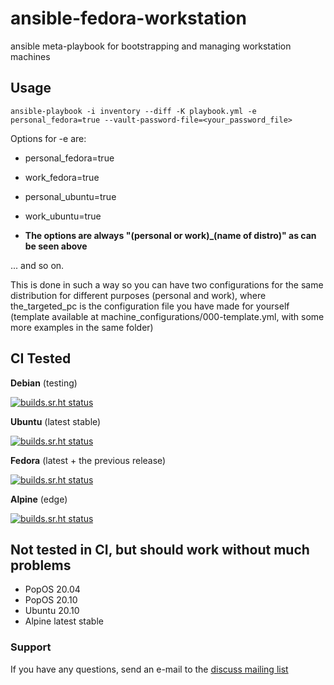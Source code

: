 # ansible-fedora-workstation

ansible meta-playbook for bootstrapping and managing workstation machines

## Usage

`ansible-playbook -i inventory --diff -K playbook.yml -e personal_fedora=true --vault-password-file=<your_password_file>`

Options for -e are:
- personal_fedora=true
- work_fedora=true
- personal_ubuntu=true
- work_ubuntu=true

- **The options are always "(personal or work)_(name of distro)" as can be seen above**

... and so on.

This is done in such a way so you can have two configurations for the same distribution for different purposes (personal and work), where the_targeted_pc is the configuration file you have made for yourself (template available at machine_configurations/000-template.yml, with some more examples in the same folder)

## CI Tested
**Debian** (testing)

[![builds.sr.ht status](https://builds.sr.ht/~fourstepper/ansible-linux-workstation/commits/debian.yml.svg)](https://builds.sr.ht/~fourstepper/ansible-linux-workstation/commits/debian.yml?)

**Ubuntu** (latest stable)

[![builds.sr.ht status](https://builds.sr.ht/~fourstepper/ansible-linux-workstation/commits/ubuntu.yml.svg)](https://builds.sr.ht/~fourstepper/ansible-linux-workstation/commits/ubuntu.yml?)

**Fedora** (latest + the previous release)

[![builds.sr.ht status](https://builds.sr.ht/~fourstepper/ansible-linux-workstation/commits/fedora.yml.svg)](https://builds.sr.ht/~fourstepper/ansible-linux-workstation/commits/fedora.yml?)

**Alpine** (edge)

[![builds.sr.ht status](https://builds.sr.ht/~fourstepper/ansible-linux-workstation/commits/alpine.yml.svg)](https://builds.sr.ht/~fourstepper/ansible-linux-workstation/commits/alpine.yml?)


## Not tested in CI, but should work without much problems
- PopOS 20.04
- PopOS 20.10
- Ubuntu 20.10
- Alpine latest stable

### Support

If you have any questions, send an e-mail to the [discuss mailing list](https://lists.sr.ht/~fourstepper/ansible-linux-workstation-discuss)
